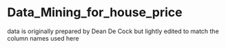 # Data_Mining_for_house_price
data is originally prepared by Dean De Cock but lightly edited to match the column names used here
